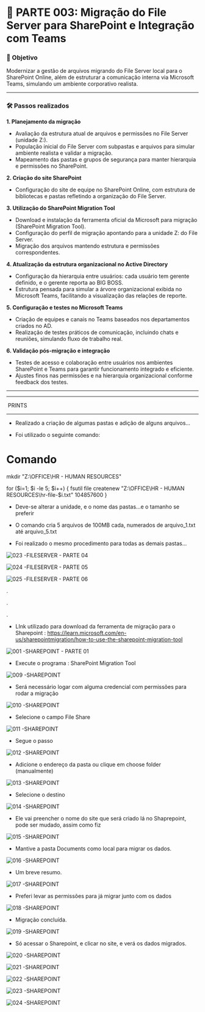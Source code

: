 # 🚀 PARTE 003: Migração do File Server para SharePoint e Integração com Teams

### 🎯 Objetivo  
Modernizar a gestão de arquivos migrando do File Server local para o SharePoint Online, além de estruturar a comunicação interna via Microsoft Teams, simulando um ambiente corporativo realista.

---

### 🛠️ Passos realizados

**1. Planejamento da migração**  

- Avaliação da estrutura atual de arquivos e permissões no File Server (unidade Z:).  
- População inicial do File Server com subpastas e arquivos para simular ambiente realista e validar a migração.  
- Mapeamento das pastas e grupos de segurança para manter hierarquia e permissões no SharePoint.

**2. Criação do site SharePoint**  

- Configuração do site de equipe no SharePoint Online, com estrutura de bibliotecas e pastas refletindo a organização do File Server.

**3. Utilização do SharePoint Migration Tool**  

- Download e instalação da ferramenta oficial da Microsoft para migração (SharePoint Migration Tool).  
- Configuração do perfil de migração apontando para a unidade Z: do File Server.  
- Migração dos arquivos mantendo estrutura e permissões correspondentes.

**4. Atualização da estrutura organizacional no Active Directory**  

- Configuração da hierarquia entre usuários: cada usuário tem gerente definido, e o gerente reporta ao BIG BOSS.  
- Estrutura pensada para simular a árvore organizacional exibida no Microsoft Teams, facilitando a visualização das relações de reporte.

**5. Configuração e testes no Microsoft Teams**  

- Criação de equipes e canais no Teams baseados nos departamentos criados no AD.  
- Realização de testes práticos de comunicação, incluindo chats e reuniões, simulando fluxo de trabalho real.

**6. Validação pós-migração e integração**  

- Testes de acesso e colaboração entre usuários nos ambientes SharePoint e Teams para garantir funcionamento integrado e eficiente.  
- Ajustes finos nas permissões e na hierarquia organizacional conforme feedback dos testes.

---





***************************

 PRINTS

**************************



- Realizado a criação de algumas pastas e adição de alguns arquivos...

- Foi utilizado o seguinte comando:

# Comando

mkdir "Z:\OFFICE\HR - HUMAN RESOURCES"

for ($i=1; $i -le 5; $i++) {
    fsutil file createnew "Z:\OFFICE\HR - HUMAN RESOURCES\hr-file-$i.txt" 104857600
}


- Deve-se alterar a unidade, e o nome das pastas...e o tamanho se preferir

- O comando cria 5 arquivos de 100MB cada, numerados de arquivo_1.txt até arquivo_5.txt

- Foi realizado o mesmo procedimento para todas as demais pastas...

![023 -FILESERVER - PARTE 04](https://github.com/user-attachments/assets/c17526e2-4771-42d2-b16f-4fab74dd32a1)

![024 -FILESERVER - PARTE 05](https://github.com/user-attachments/assets/1c0935d0-b6a6-43a4-adc1-101e6d6f7fdd)

![025 -FILESERVER - PARTE 06](https://github.com/user-attachments/assets/83a8c5a1-1ba1-4a29-ac6c-acd4c659b64d)



.

.

.

- LInk utilizado para download da ferramenta de migração para o Sharepoint : https://learn.microsoft.com/en-us/sharepointmigration/how-to-use-the-sharepoint-migration-tool



![001 -SHAREPOINT - PARTE 01](https://github.com/user-attachments/assets/980c6763-1d97-4595-aece-f5f8fb3c5c11)



- Execute o programa : SharePoint Migration Tool

![009 -SHAREPOINT](https://github.com/user-attachments/assets/c7bf83c7-4731-4172-9470-bea6eaa68f89)



- Será necessário logar com alguma credencial com permissões para rodar a migração

![010 -SHAREPOINT ](https://github.com/user-attachments/assets/fb3ab186-704b-4f26-8054-d3de90d1d526)



- Selecione o campo File Share

![011 -SHAREPOINT](https://github.com/user-attachments/assets/914a2716-9f3f-437e-8797-f782917733de)



- Segue o passo

![012 -SHAREPOINT](https://github.com/user-attachments/assets/b3ad4096-1c94-4299-8381-75e47528cb45)



- Adicione o endereço da pasta ou clique em choose folder (manualmente)

![013 -SHAREPOINT](https://github.com/user-attachments/assets/09e014a5-b3f0-48c3-98da-b13495305a4f)



- Selecione o destino

![014 -SHAREPOINT](https://github.com/user-attachments/assets/78be6a9f-50eb-4a98-98ae-60fed539f75b)



- Ele vai preencher o nome do site que será criado lá no Shaprepoint, pode ser mudado, assim como fiz

![015 -SHAREPOINT](https://github.com/user-attachments/assets/ff180e34-4fcc-49fe-980f-b3b763f3498a)



- Mantive a pasta Documents como local para migrar os dados.

![016 -SHAREPOINT](https://github.com/user-attachments/assets/9489e694-bc3a-4e86-ac70-a5ff5486aaa1)



- Um breve resumo.

![017 -SHAREPOINT](https://github.com/user-attachments/assets/beeabb00-ad7e-498d-afde-11ba2977f49c)



- Preferi levar as permissões para já migrar junto com os dados

![018 -SHAREPOINT](https://github.com/user-attachments/assets/6e7ed0c6-0cc9-41a6-8d85-a5e51bd9edcf)



- Migração concluída.

![019 -SHAREPOINT](https://github.com/user-attachments/assets/1a15393b-9af3-47be-bd43-4748493aa1b9)



- Só acessar o Sharepoint, e clicar no site, e verá os dados migrados.

![020 -SHAREPOINT](https://github.com/user-attachments/assets/7fd96fae-a23b-4cc3-b4d1-130ab6423f8b)

![021 -SHAREPOINT](https://github.com/user-attachments/assets/24a7ac36-4a3a-4b1a-aae1-43a08980e07d)

![022 -SHAREPOINT](https://github.com/user-attachments/assets/c40cb044-4447-475a-859c-c8ef48456f91)

![023 -SHAREPOINT](https://github.com/user-attachments/assets/578a478f-4a83-46a6-8366-6471fcefe3fa)

![024 -SHAREPOINT](https://github.com/user-attachments/assets/27f1806f-b6b5-47f6-8132-86262e6225a8)

